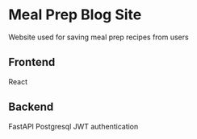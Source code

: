# Meal Prep Blog Site

Website used for saving meal prep recipes from users

## Frontend

React

## Backend 
FastAPI 
Postgresql
JWT authentication